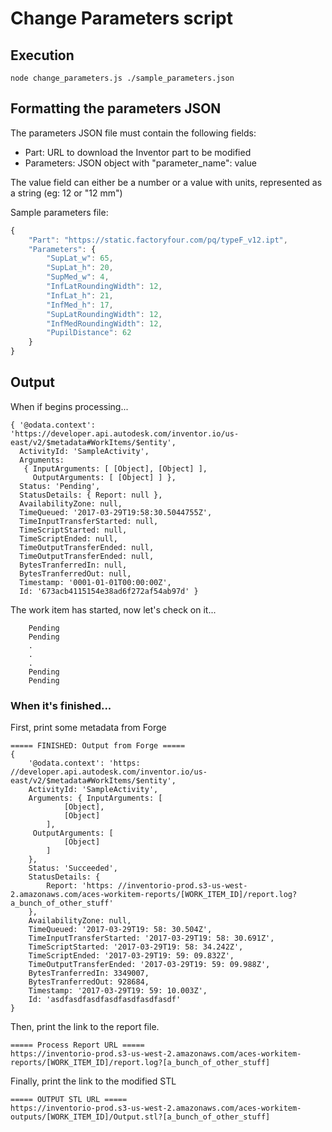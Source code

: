 # Change Parameters script

## Execution
``` 
node change_parameters.js ./sample_parameters.json
```

## Formatting the parameters JSON
The parameters JSON file must contain the following fields:
- Part: URL to download the Inventor part to be modified
- Parameters: JSON object with "parameter_name": value

The value field can either be a number or a value with units, represented as a string (eg: 12 or "12 mm")

Sample parameters file:
``` javascript
{
    "Part": "https://static.factoryfour.com/pq/typeF_v12.ipt",
    "Parameters": {
        "SupLat_w": 65,
        "SupLat_h": 20,
        "SupMed_w": 4,
        "InfLatRoundingWidth": 12,
        "InfLat_h": 21,
        "InfMed_h": 17,
        "SupLatRoundingWidth": 12,
        "InfMedRoundingWidth": 12,
        "PupilDistance": 62
    }
}
```

## Output
When if begins processing...
```
{ '@odata.context': 'https://developer.api.autodesk.com/inventor.io/us-east/v2/$metadata#WorkItems/$entity',
  ActivityId: 'SampleActivity',
  Arguments:
   { InputArguments: [ [Object], [Object] ],
     OutputArguments: [ [Object] ] },
  Status: 'Pending',
  StatusDetails: { Report: null },
  AvailabilityZone: null,
  TimeQueued: '2017-03-29T19:58:30.5044755Z',
  TimeInputTransferStarted: null,
  TimeScriptStarted: null,
  TimeScriptEnded: null,
  TimeOutputTransferEnded: null,
  TimeOutputTransferEnded: null,
  BytesTranferredIn: null,
  BytesTranferredOut: null,
  Timestamp: '0001-01-01T00:00:00Z',
  Id: '673acb4115154e38ad6f272af54ab97d' }
```
The work item has started, now let's check on it...
```
    Pending
    Pending
    .
    .
    .
    Pending
    Pending
```
### When it's finished...

First, print some metadata from Forge
```
===== FINISHED: Output from Forge =====
{ 
    '@odata.context': 'https: //developer.api.autodesk.com/inventor.io/us-east/v2/$metadata#WorkItems/$entity',
    ActivityId: 'SampleActivity',
    Arguments: { InputArguments: [
            [Object],
            [Object]
        ],
     OutputArguments: [
            [Object]
        ]
    },
    Status: 'Succeeded',
    StatusDetails: { 
        Report: 'https: //inventorio-prod.s3-us-west-2.amazonaws.com/aces-workitem-reports/[WORK_ITEM_ID]/report.log?a_bunch_of_other_stuff' 
    },
    AvailabilityZone: null,
    TimeQueued: '2017-03-29T19: 58: 30.504Z',
    TimeInputTransferStarted: '2017-03-29T19: 58: 30.691Z',
    TimeScriptStarted: '2017-03-29T19: 58: 34.242Z',
    TimeScriptEnded: '2017-03-29T19: 59: 09.832Z',
    TimeOutputTransferEnded: '2017-03-29T19: 59: 09.988Z',
    BytesTranferredIn: 3349007,
    BytesTranferredOut: 928684,
    Timestamp: '2017-03-29T19: 59: 10.003Z',
    Id: 'asdfasdfasdfasdfasdfasdfasdf'
}
```

Then, print the link to the report file.
```
===== Process Report URL =====
https://inventorio-prod.s3-us-west-2.amazonaws.com/aces-workitem-reports/[WORK_ITEM_ID]/report.log?[a_bunch_of_other_stuff]
```

Finally, print the link to the modified STL
```
===== OUTPUT STL URL =====
https://inventorio-prod.s3-us-west-2.amazonaws.com/aces-workitem-outputs/[WORK_ITEM_ID]/Output.stl?[a_bunch_of_other_stuff]

```